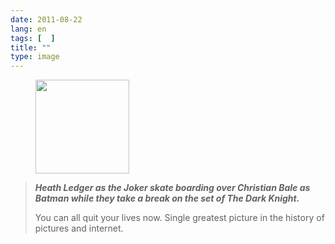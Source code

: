 ```yaml
---
date: 2011-08-22
lang: en
tags: [  ]
title: ""
type: image
---
```


<figure>
<div>
<a
href="https://hugo.ferreira.cc/heath-ledger-as-the-joker-skate-boarding-over/attachment/995/"
rel="attachment"><img
src="/wp-content/uploads/2011/08/tumblr_li00ndP4xs1qf4teko1_400-150x150.jpg"
width="150" height="150" /></a></figure>

> ***Heath Ledger as the Joker skate boarding over Christian Bale as
> Batman while they take a break on the set of The Dark Knight.***
>
> You can all quit your lives now. Single greatest picture in the
> history of pictures and internet.


